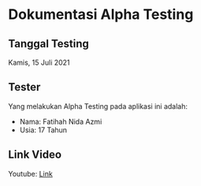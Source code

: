 # Dokumentasi Alpha Testing

## Tanggal Testing
Kamis, 15 Juli 2021

## Tester
Yang melakukan Alpha Testing pada aplikasi ini adalah:
- Nama: Fatihah Nida Azmi
- Usia: 17 Tahun

## Link Video
Youtube: [Link](https://youtu.be/NdI7SIt4Yhc)